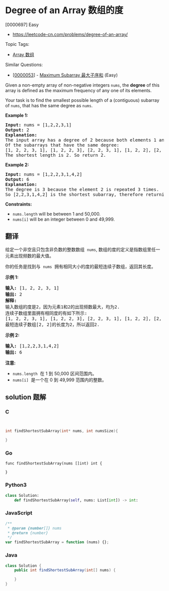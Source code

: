 # Degree of an Array 数组的度

[0000697] Easy

- https://leetcode-cn.com/problems/degree-of-an-array/

Topic Tags:

- [Array 数组](https://leetcode-cn.com/tag/array/)

Similar Questions:

- [[0000053](https://leetcode-cn.com/problems/maximum-subarray/)] - [Maximum Subarray 最大子序和](./0000053.maximum-subarray.md) (Easy)

Given a non-empty array of non-negative integers `nums`, the **degree** of this array is defined as the maximum frequency of any one of its elements.

Your task is to find the smallest possible length of a (contiguous) subarray of `nums`, that has the same degree as `nums`.

**Example 1:**

<pre><strong>Input:</strong> nums = [1,2,2,3,1]
<strong>Output:</strong> 2
<strong>Explanation:</strong> 
The input array has a degree of 2 because both elements 1 and 2 appear twice.
Of the subarrays that have the same degree:
[1, 2, 2, 3, 1], [1, 2, 2, 3], [2, 2, 3, 1], [1, 2, 2], [2, 2, 3], [2, 2]
The shortest length is 2. So return 2.
</pre>

**Example 2:**

<pre><strong>Input:</strong> nums = [1,2,2,3,1,4,2]
<strong>Output:</strong> 6
<strong>Explanation:</strong> 
The degree is 3 because the element 2 is repeated 3 times.
So [2,2,3,1,4,2] is the shortest subarray, therefore returning 6.
</pre>

**Constraints:**

- `nums.length` will be between 1 and 50,000.
- `nums[i]` will be an integer between 0 and 49,999.

## 翻译

给定一个非空且只包含非负数的整数数组  `nums`, 数组的度的定义是指数组里任一元素出现频数的最大值。

你的任务是找到与  `nums`  拥有相同大小的度的最短连续子数组，返回其长度。

**示例 1:**

<pre><strong>输入:</strong> [1, 2, 2, 3, 1]
<strong>输出:</strong> 2
<strong>解释:</strong> 
输入数组的度是2，因为元素1和2的出现频数最大，均为2.
连续子数组里面拥有相同度的有如下所示:
[1, 2, 2, 3, 1], [1, 2, 2, 3], [2, 2, 3, 1], [1, 2, 2], [2, 2, 3], [2, 2]
最短连续子数组[2, 2]的长度为2，所以返回2.
</pre>

**示例 2:**

<pre><strong>输入:</strong> [1,2,2,3,1,4,2]
<strong>输出:</strong> 6
</pre>

**注意:**

- `nums.length`  在 1 到 50,000 区间范围内。
- `nums[i]`  是一个在 0 到 49,999 范围内的整数。

## solution 题解

### C

```c


int findShortestSubArray(int* nums, int numsSize){

}
```

### Go

```golang
func findShortestSubArray(nums []int) int {

}
```

### Python3

```python
class Solution:
    def findShortestSubArray(self, nums: List[int]) -> int:
```

### JavaScript

```javascript
/**
 * @param {number[]} nums
 * @return {number}
 */
var findShortestSubArray = function (nums) {};
```

### Java

```java
class Solution {
    public int findShortestSubArray(int[] nums) {

    }
}
```
